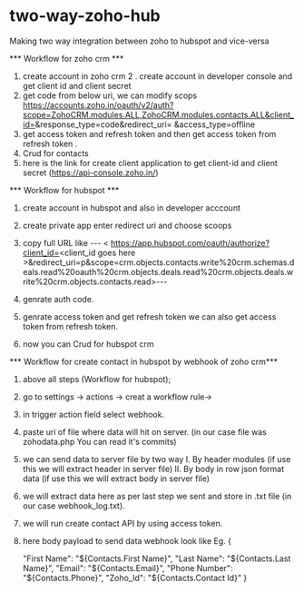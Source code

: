 # two-way-zoho-hub
Making two way integration between zoho to hubspot and vice-versa

*** Workflow for zoho crm ***
1. create account in zoho crm
2 . create account in developer console and get client id and client secret 
3. get code from below uri, we can modify scops 
https://accounts.zoho.in/oauth/v2/auth?scope=ZohoCRM.modules.ALL,ZohoCRM.modules.contacts.ALL&client_id=<client id goes here>&response_type=code&redirect_uri=<redirect uri goes here > &access_type=offline
4. get access token and refresh token and then get access token from refresh token . 
5. Crud for contacts
6. here is the link for create client application to get client-id and client secret (https://api-console.zoho.in/)


*** Workflow for hubspot ***
1. create account in hubspot and also in developer acccount
2. create private app enter redirect uri and choose scoops

3. copy full URL like --- < https://app.hubspot.com/oauth/authorize?client_id=<client_id goes here >&redirect_uri=<uri goes here >p&scope=crm.objects.contacts.write%20crm.schemas.deals.read%20oauth%20crm.objects.deals.read%20crm.objects.deals.write%20crm.objects.contacts.read>--- 

4. genrate auth code.
5. genrate access token and get refresh token we can also get access token from refresh token.
6. now  you can Crud for hubspot crm


*** Workflow for create contact in hubspot by webhook of zoho crm*** 

1. above all steps (Workflow for hubspot);
2. go to settings -> actions -> creat a workflow rule-> 
3. in trigger action field select webhook.
4. paste uri of file where data will hit on server. (in our case file was zohodata.php You can read it's commits)
5. we can send data to server file by two way 
    I. By header modules (if use this we will extract header in server file)
    II. By  body in row json format data (if use this we will extract body in server file)
6. we will extract data here as per last step we sent and store in .txt file (in our case webhook_log.txt). 
7. we will run create contact API by using access token.
8. here body payload to send data webhook look like Eg.  {
      
      "First Name": "${Contacts.First Name}",
      "Last Name": "${Contacts.Last Name}",
      "Email": "${Contacts.Email}",
      "Phone Number": "${Contacts.Phone}",
      "Zoho_Id": "${Contacts.Contact Id}"
    }


